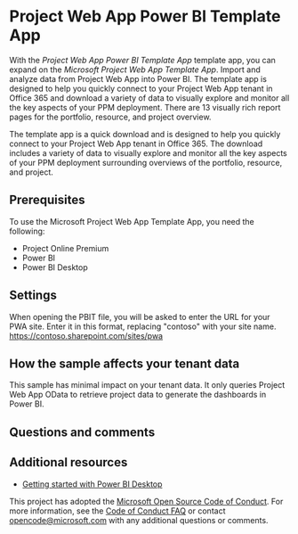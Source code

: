 # Project Web App Power BI Template App

With the *Project Web App Power BI Template App* template app, you can expand on the *Microsoft Project Web App Template App*. Import and analyze data from Project Web App into Power BI. The template app is designed to help you quickly connect to your Project Web App tenant in Office 365 and download a variety of data to visually explore and monitor all the key aspects of your PPM deployment. There are 13 visually rich report pages for the portfolio, resource, and project overview. 
 
The template app is a quick download and is designed to help you quickly connect to your Project Web App tenant in Office 365. The download includes a variety of data to visually explore and monitor all the key aspects of your PPM deployment surrounding overviews of the portfolio, resource, and project. 

## Prerequisites

To use the Microsoft Project Web App Template App, you need the following:

* Project Online Premium
* Power BI
* Power BI Desktop 

## Settings

When opening the PBIT file, you will be asked to enter the URL for your PWA site. 
Enter it in this format, replacing "contoso" with your site name. 
https://contoso.sharepoint.com/sites/pwa


## How the sample affects your tenant data

This sample has minimal impact on your tenant data. It only queries Project Web App OData to retrieve project data to generate the dashboards in Power BI. 

## Questions and comments


## Additional resources

* [Getting started with Power BI Desktop](https://powerbi.microsoft.com/en-us/documentation/powerbi-desktop-getting-started/) 


This project has adopted the [Microsoft Open Source Code of Conduct](https://opensource.microsoft.com/codeofconduct/). For more information, see the [Code of Conduct FAQ](https://opensource.microsoft.com/codeofconduct/faq/) or contact [opencode@microsoft.com](mailto:opencode@microsoft.com) with any additional questions or comments.
